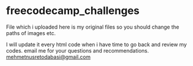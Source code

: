 # freecodecamp_challenges

File which i uploaded here is my original files so you should change the paths of images etc.

I will update it every html code when i have time to go back and review my codes.
email me for your questions and recommendations. mehmetnusretodabasi@gmail.com
